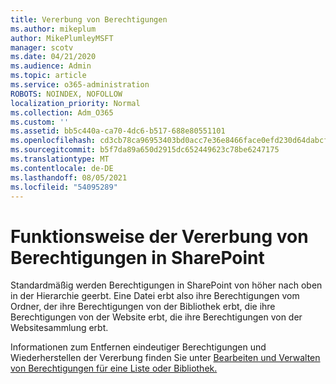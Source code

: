 ```yaml
---
title: Vererbung von Berechtigungen
ms.author: mikeplum
author: MikePlumleyMSFT
manager: scotv
ms.date: 04/21/2020
ms.audience: Admin
ms.topic: article
ms.service: o365-administration
ROBOTS: NOINDEX, NOFOLLOW
localization_priority: Normal
ms.collection: Adm_O365
ms.custom: ''
ms.assetid: bb5c440a-ca70-4dc6-b517-688e80551101
ms.openlocfilehash: cd3cb78ca96953403bd0acc7e36e8466face0efd230d64dabcf055185c8ab12a
ms.sourcegitcommit: b5f7da89a650d2915dc652449623c78be6247175
ms.translationtype: MT
ms.contentlocale: de-DE
ms.lasthandoff: 08/05/2021
ms.locfileid: "54095289"
---
```

# <a name="how-permissions-inheritance-works-in-sharepoint"></a>Funktionsweise der Vererbung von Berechtigungen in SharePoint

Standardmäßig werden Berechtigungen in SharePoint von höher nach oben in der Hierarchie geerbt. Eine Datei erbt also ihre Berechtigungen vom Ordner, der ihre Berechtigungen von der Bibliothek erbt, die ihre Berechtigungen von der Website erbt, die ihre Berechtigungen von der Websitesammlung erbt.
  
Informationen zum Entfernen eindeutiger Berechtigungen und Wiederherstellen der Vererbung finden Sie unter [Bearbeiten und Verwalten von Berechtigungen für eine Liste oder Bibliothek.](https://go.microsoft.com/fwlink/?linkid=869946)
  

